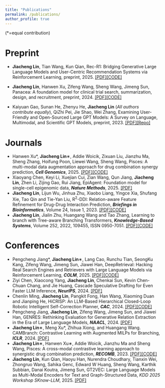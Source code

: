 ```yaml
---
title: "Publications"
permalink: /publications/
author_profile: true
---
```


(*=equal contribution)

Preprint
=======
- **Jiacheng Lin**, Tian Wang, Kun Qian, Rec-R1: Bridging Generative Large Language Models and User-Centric Recommendation Systems via Reinforcement Learning, preprint, 2025. [[PDF]](https://arxiv.org/pdf/2503.24289)[[CODE]](https://github.com/linjc16/Rec-R1)

- **Jiacheng Lin**, Hanwen Xu, Zifeng Wang, Sheng Wang, Jimeng Sun, Panacea: A foundation model for clinical trial search, summarization, design, and recruitment, preprint, 2024. [[PDF]](https://www.medrxiv.org/content/medrxiv/early/2024/06/27/2024.06.26.24309548.full.pdf)[[CODE]](https://github.com/linjc16/Panacea)
- Kaiyuan Gao, Sunan He, Zhenyu He, **Jiacheng Lin** (_All authors contribute equally_), QiZhi Pei, Jie Shao, Wei Zhang, Examining User-Friendly and Open-Sourced Large GPT Models: A Survey on Language, Multimodal, and Scientific GPT Models, preprint, 2023. [[PDF]](https://arxiv.org/pdf/2308.14149.pdf)[[Repo]](https://github.com/GPT-Alternatives/gpt_alternatives)


Journals
========
- Hanwen Xu*, **Jiacheng Lin**∗, Addie Woicik, Zixuan Liu, Jianzhu Ma, Sheng Zhang, Hoifung Poon, Liewei Wang, Sheng Wang, Pisces: A multi-modal data augmentation approach for drug combination synergy prediction, **_Cell Genomics_**, 2025. [[PDF]](https://www.biorxiv.org/content/10.1101/2022.11.21.517439v2.full.pdf)[[CODE]](https://github.com/HanwenXuTHU/Pisces)
- Xiaoyang Chen, Keyi Li, Xuejian Cui, Zian Wang, Qun Jiang, **Jiacheng Lin**, Zhen Li, Zijing Gao, Rui Jiang, EpiAgent: Foundation model for single-cell epigenomic data, **_Nature Methods_**, 2025. [[PDF]](https://www.biorxiv.org/content/biorxiv/early/2024/12/21/2024.12.19.629312.full.pdf)
- **Jiacheng Lin**, Lijun Wu, Jinhua Zhu, Xiaobo Liang, Yingce Xia, Shufang Xie, Tao Qin and Tie-Yan Liu, R<sup>2</sup>-DDI: Relation-aware Feature Refinement for Drug-Drug Interaction Prediction, **_Briefings in Bioinformatics_**, Volume 24, Issue 1, 2023. [[PDF]](https://academic.oup.com/bib/advance-article/doi/10.1093/bib/bbac576/6961471?utm_source=authortollfreelink&utm_campaign=bib&utm_medium=email&guestAccessKey=189b0995-bc41-40fc-b625-bf34b44ff21e&login=true)[[CODE]](https://github.com/linjc16/R2-DDI)
- **Jiacheng Lin**, Jialin Zhu, Huangang Wang and Tao Zhang, Learning to branch with Tree-aware Branching Transformers, **_Knowledge-Based Systems_**, Volume 252, 2022, 109455, ISSN 0950-7051. [[PDF]](https://www.sciencedirect.com/science/article/pii/S0950705122007298)[[CODE]](https://github.com/linjc16/TBranT)

Conferences
========
- Pengcheng Jiang*, **Jiacheng Lin**∗, Lang Cao, Runchu Tian, SeongKu Kang, Zifeng Wang, Jimeng Sun, Jiawei Han, DeepRetrieval: Hacking Real Search Engines and Retrievers with Large Language Models via Reinforcement Learning, **_COLM_**, 2025. [[PDF]](https://arxiv.org/pdf/2503.00223)[[CODE]](https://github.com/pat-jj/DeepRetrieval)
- Ziyi Chen, Xiaocong Yang, **Jiacheng Lin**, Chenkai Sun, Kevin Chen-Chuan Chang, and Jie Huang, Cascade Speculative Drafting for Even Faster LLM Inference, **_NeurIPS_**, 2024. [[PDF]](https://arxiv.org/pdf/2312.11462.pdf)
- Chenlin Ming, **Jiacheng Lin**, Pangkit Fong, Han Wang, Xiaoming Duan and Jianping He, HiCRISP: An LLM-Based Hierarchical Closed-Loop Robotic Intelligent Self-Correction Planner, **_CAC_**, 2024. [[PDF]](https://arxiv.org/pdf/2309.12089.pdf)[[CODE]](https://github.com/ming-bot/HiCRISP)
- Pengcheng Jiang, **Jiacheng Lin**, Zifeng Wang, Jimeng Sun, and Jiawei Han, GENRES: Rethinking Evaluation for Generative Relation Extraction in the Era of Large Language Models, **_NAACL_**, 2024. [[PDF]](https://arxiv.org/pdf/2402.10744.pdf)
- **Jiacheng Lin**∗, Meng Xu*, Zhihua Xiong, and Huangang Wang. CAMBranch: Contrastive Learning with Augmented MILPs for Branching, **_ICLR_**, 2024. [[PDF]](https://arxiv.org/pdf/2402.03647.pdf)
- **Jiacheng Lin**∗, Hanwen Xu∗, Addie Woicik, Jianzhu Ma and Sheng Wang, Pisces: A cross-modal contrastive learning approach to synergistic drug combination prediction, **_RECOMB_**, 2023. [[PDF]](https://www.biorxiv.org/content/10.1101/2022.11.21.517439v1)[[CODE]](https://github.com/linjc16/Pisces)
- **Jiacheng Lin**, Kun Qian, Haoyu Han, Nurendra Choudhary, Tianxin Wei, Zhongruo Wang, Sahika Genc, Edward W Huang, Sheng Wang, Karthik Subbian, Danai Koutra, Jimeng Sun, GT2VEC: Large Language Models as Multi-Modal Encoders for Text and Graph-Structured Data, _KDD 2025 Workshop SKnow-LLM_, 2025. [[PDF]](https://arxiv.org/pdf/2410.11235)
